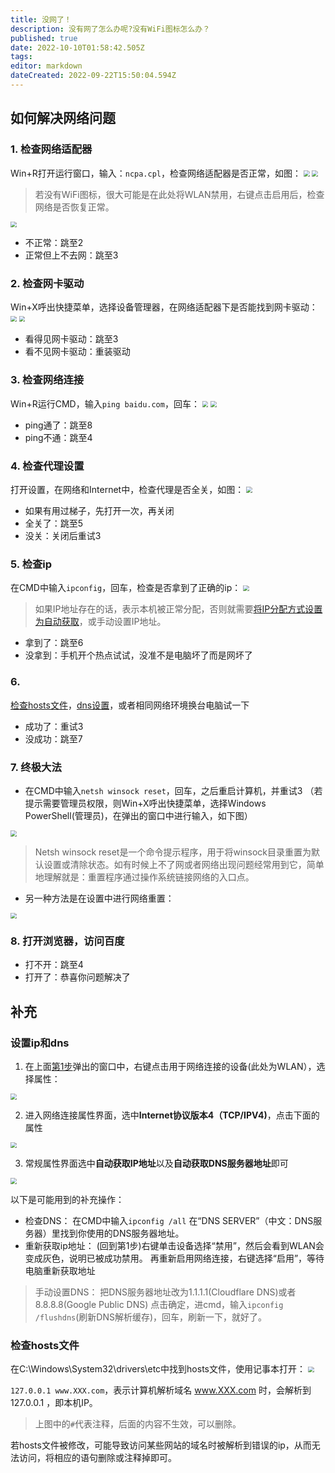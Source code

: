 ```yaml
---
title: 没网了！
description: 没有网了怎么办呢?没有WiFi图标怎么办？
published: true
date: 2022-10-10T01:58:42.505Z
tags: 
editor: markdown
dateCreated: 2022-09-22T15:50:04.594Z
---
```


## 如何解决网络问题

### 1. 检查网络适配器
Win+R打开运行窗口，输入：`ncpa.cpl`，检查网络适配器是否正常，如图：
<img src="./network_image/1.jpg" style="zoom:60%;" />
<img src="./network_image/2.jpg" style="zoom:60%;" />
> 若没有WiFi图标，很大可能是在此处将WLAN禁用，右键点击启用后，检查网络是否恢复正常。
<img src="./network_image/15.jpg" style="zoom:60%;" />

   + 不正常：跳至2
   + 正常但上不去网：跳至3
### 2. 检查网卡驱动
Win+X呼出快捷菜单，选择设备管理器，在网络适配器下是否能找到网卡驱动：
<img src="./network_image/3.jpg" style="zoom:60%;" />
<img src="./network_image/4.jpg" style="zoom:60%;" />

   + 看得见网卡驱动：跳至3
   + 看不见网卡驱动：重装驱动
### 3. 检查网络连接
Win+R运行CMD，输入`ping baidu.com`，回车：
<img src="./network_image/5.jpg" style="zoom:60%;" />
<img src="./network_image/6.jpg" style="zoom:60%;" />

   + ping通了：跳至8
   + ping不通：跳至4
### 4. 检查代理设置
打开设置，在网络和Internet中，检查代理是否全关，如图：
<img src="./network_image/7.jpg" style="zoom:60%;" />

   + 如果有用过梯子，先打开一次，再关闭
   + 全关了：跳至5
   + 没关：关闭后重试3
### 5. 检查ip
在CMD中输入`ipconfig`，回车，检查是否拿到了正确的ip：
<img src="./network_image/8.jpg" style="zoom:60%;" />
> 如果IP地址存在的话，表示本机被正常分配，否则就需要[将IP分配方式设置为自动获取](#设置ip和dns)，或手动设置IP地址。

   + 拿到了：跳至6
   + 没拿到：手机开个热点试试，没准不是电脑坏了而是网坏了
### 6. 
[检查hosts文件](#检查hosts文件)，[dns设置](#设置ip和dns)，或者相同网络环境换台电脑试一下

   + 成功了：重试3
   + 没成功：跳至7
### 7. 终极大法
+ 在CMD中输入`netsh winsock reset`，回车，之后重启计算机，并重试3
（若提示需要管理员权限，则Win+X呼出快捷菜单，选择Windows PowerShell(管理员)，在弹出的窗口中进行输入，如下图）
<img src="./network_image/13.jpg" style="zoom:60%;" />

> Netsh winsock reset是一个命令提示程序，用于将winsock目录重置为默认设置或清除状态。如有时候上不了网或者网络出现问题经常用到它，简单地理解就是：重置程序通过操作系统链接网络的入口点。

+ 另一种方法是在设置中进行网络重置：
<img src="./network_image/14.jpg" style="zoom:60%;" />

### 8. 打开浏览器，访问百度
   + 打不开：跳至4
   + 打开了：恭喜你问题解决了

## 补充

### 设置ip和dns

1. 在上面[第1步](#1-检查网络适配器)弹出的窗口中，右键点击用于网络连接的设备(此处为WLAN），选择属性：
<img src="./network_image/10.jpg" style="zoom:60%;" />

2. 进入网络连接属性界面，选中**Internet协议版本4（TCP/IPV4)**，点击下面的属性
<img src="./network_image/11.jpg" style="zoom:60%;" />

3. 常规属性界面选中**自动获取IP地址**以及**自动获取DNS服务器地址**即可
<img src="./network_image/12.jpg" style="zoom:60%;" />

以下是可能用到的补充操作：
+ 检查DNS：
在CMD中输入`ipconfig /all` 在“DNS SERVER”（中文：DNS服务器）里找到你使用的DNS服务器地址。
+ 重新获取ip地址：
(回到第1步)右键单击设备选择“禁用”，然后会看到WLAN会变成灰色，说明已被成功禁用。
再重新启用网络连接，右键选择“启用”，等待电脑重新获取地址

> 手动设置DNS：
> 把DNS服务器地址改为1.1.1.1(Cloudflare DNS)或者8.8.8.8(Google Public DNS)
点击确定，进cmd，输入`ipconfig /flushdns`(刷新DNS解析缓存)，回车，刷新一下，就好了。

### 检查hosts文件
在C:\Windows\System32\drivers\etc中找到hosts文件，使用记事本打开：
<img src="./network_image/9.jpg" style="zoom:60%;" />

`127.0.0.1 www.XXX.com`，表示计算机解析域名 www.XXX.com 时，会解析到 127.0.0.1 ，即本机IP。
> 上图中的`#`代表注释，后面的内容不生效，可以删除。

若hosts文件被修改，可能导致访问某些网站的域名时被解析到错误的ip，从而无法访问，将相应的语句删除或注释掉即可。
